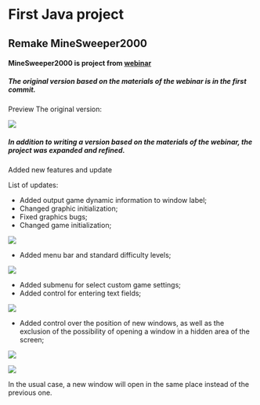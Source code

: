 # First Java project
## Remake MineSweeper2000


#### MineSweeper2000 is project from [webinar](https://youtu.be/shM-eFH9aGw)

##### The original version based on the materials of the webinar is in the first commit.

Preview The original version:

![](https://user-images.githubusercontent.com/94999233/143879898-6dbfdd80-4c11-4792-917c-6726d7326178.png)

##### In addition to writing a version based on the materials of the webinar, the project was expanded and refined.
Added new features and update

List of updates:

- Added output game dynamic information to window label;
- Changed graphic initialization;
- Fixed graphics bugs;
- Changed game initialization;

![](https://user-images.githubusercontent.com/94999233/143881856-339909d7-af7e-4df4-aab8-997d54f24585.png)
- Added menu bar and standard difficulty levels;

![](https://user-images.githubusercontent.com/94999233/143880256-6f1a65d0-318e-4a85-8355-d51e1af5aebb.png)
- Added submenu for select custom game settings;
- Added control for entering text fields;

![](https://user-images.githubusercontent.com/94999233/143881412-0072cd7b-d4d9-4e4f-94ed-7d5f93eb3103.png)
- Added control over the position of new windows, as well as the exclusion of the possibility of opening a window in a hidden area of the screen;

![](https://user-images.githubusercontent.com/94999233/143882602-3cde9c04-f489-4763-9f43-6bfa7db35155.png)

![](https://user-images.githubusercontent.com/94999233/143882797-a10d1b52-d1ec-4b60-a88c-8f7fd5eb5561.png)

In the usual case, a new window will open in the same place instead of the previous one.

